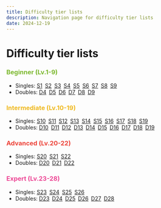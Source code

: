 ```yaml
---
title: Difficulty tier lists
description: Navigation page for difficulty tier lists
date: 2024-12-19
---
```

# Difficulty tier lists


### <span style="color:#7cb82f">Beginner (Lv.1-9)</span>
- Singles: [S1](/difficulty/S1)&ensp;[S2](/difficulty/S2)&ensp;[S3](/difficulty/S3)&ensp;[S4](/difficulty/S4)&ensp;[S5](/difficulty/S5)&ensp;[S6](/difficulty/S6)&ensp;[S7](/difficulty/S7)&ensp;[S8](/difficulty/S8)&ensp;[S9](/difficulty/S9)
- Doubles: [D4](/difficulty/D4)&ensp;[D5](/difficulty/D5)&ensp;[D6](/difficulty/D6)&ensp;[D7](/difficulty/D7)&ensp;[D8](/difficulty/D8)&ensp;[D9](/difficulty/D9)

### <span style="color:#efb920">Intermediate (Lv.10-19)</span>
- Singles: [S10](/difficulty/S10)&ensp;[S11](/difficulty/S11)&ensp;[S12](/difficulty/S12)&ensp;[S13](/difficulty/S13)&ensp;[S14](/difficulty/S14)&ensp;[S15](/difficulty/S15)&ensp;[S16](/difficulty/S16)&ensp;[S17](/difficulty/S17)&ensp;[S18](/difficulty/S18)&ensp;[S19](/difficulty/S19)
- Doubles: [D10](/difficulty/D10)&ensp;[D11](/difficulty/D11)&ensp;[D12](/difficulty/D12)&ensp;[D13](/difficulty/D13)&ensp;[D14](/difficulty/D14)&ensp;[D15](/difficulty/D15)&ensp;[D16](/difficulty/D16)&ensp;[D17](/difficulty/D17)&ensp;[D18](/difficulty/D18)&ensp;[D19](/difficulty/D19)

### <span style="color:#ec4339">Advanced (Lv.20-22)</span>
- Singles: [S20](/difficulty/S20)&ensp;[S21](/difficulty/S21)&ensp;[S22](/difficulty/S22)
- Doubles: [D20](/difficulty/D20)&ensp;[D21](/difficulty/D21)&ensp;[D22](/difficulty/D22)

### <span style="color:#ed4795">Expert (Lv.23-28)</span>
- Singles: [S23](/difficulty/S23)&ensp;[S24](/difficulty/S24)&ensp;[S25](/difficulty/S25)&ensp;[S26](/difficulty/S26)
- Doubles: [D23](/difficulty/D23)&ensp;[D24](/difficulty/D24)&ensp;[D25](/difficulty/D25)&ensp;[D26](/difficulty/D26)&ensp;[D27](/difficulty/D27)&ensp;[D28](/difficulty/D28)